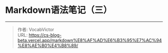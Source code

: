 # Markdown语法笔记（三）

<!--more-->

---

> 作者: VocabVictor  
> URL: https://cs-blog-beta.vercel.app/markdown%E8%AF%AD%E6%B3%95%E7%AC%94%E8%AE%B0%E4%B8%89/  

